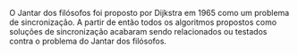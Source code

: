 O Jantar dos filósofos foi proposto por Dijkstra em 1965 como um problema de sincronização. A partir de então todos os algoritmos propostos como soluções de sincronização acabaram sendo relacionados ou testados contra o problema do Jantar dos filósofos.
